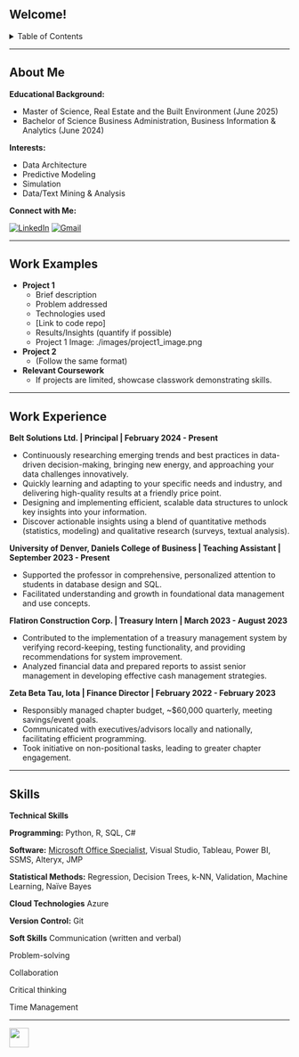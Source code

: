 <a name="readme-top"></a>

## Welcome!

<details>
<summary>Table of Contents</summary>
<ol>
<li><a href="#about-me">About Me</a></li>
<li><a href="#work-examples">Work Examples</a></li>
<li><a href="#work-experience">Work Experience</a></li>
<li><a href="#skills">Skills</a></li>
<li><a href="#contact">Contact</a></li>
</ol>
</details>

<a name="about-me"></a>
<hr>

## About Me

**Educational Background:**
* Master of Science, Real Estate and the Built Environment (June 2025)
* Bachelor of Science Business Administration, Business Information & Analytics (June 2024)

**Interests:**
* Data Architecture
* Predictive Modeling
* Simulation
* Data/Text Mining & Analysis

**Connect with Me:**
  
[![LinkedIn][linkedin-shield]][linkedin-url] [![Gmail][gmail-shield]][gmail-url]

<a name="work-examples"></a>
<hr>

## Work Examples

* **Project 1**
    * Brief description 
    * Problem addressed
    * Technologies used
    * [Link to code repo] 
    * Results/Insights (quantify if possible)
    * Project 1 Image: ./images/project1_image.png  
* **Project 2** 
    * (Follow the same format)
* **Relevant Coursework**
    * If projects are limited, showcase classwork demonstrating skills. 

<a name="work-experience"></a>
<hr>

## Work Experience

**Belt Solutions Ltd. | Principal | February 2024 - Present**
* Continuously researching emerging trends and best practices in data-driven decision-making, bringing new energy, and approaching your data challenges innovatively.
* Quickly learning and adapting to your specific needs and industry, and delivering high-quality results at a friendly price point.
* Designing and implementing efficient, scalable data structures to unlock key insights into your information.
* Discover actionable insights using a blend of quantitative methods (statistics, modeling) and qualitative research (surveys, textual analysis).

**University of Denver, Daniels College of Business | Teaching Assistant | September 2023 - Present**
* Supported the professor in comprehensive, personalized attention to students in database design and SQL.
* Facilitated understanding and growth in foundational data management and use concepts.

**Flatiron Construction Corp. | Treasury Intern | March 2023 - August 2023**
* Contributed to the implementation of a treasury management system by verifying record-keeping, testing functionality, and providing recommendations for system improvement.
* Analyzed financial data and prepared reports to assist senior management in developing effective cash management strategies.

**Zeta Beta Tau, Iota | Finance Director | February 2022 - February 2023**
* Responsibly managed chapter budget, ~$60,000 quarterly, meeting savings/event goals.
* Communicated with executives/advisors locally and nationally, facilitating efficient programming.
* Took initiative on non-positional tasks, leading to greater chapter engagement.

<a name="skills"></a>
<hr>

## Skills

**Technical Skills**

**Programming:** Python, R, SQL, C#

**Software:** [Microsoft Office Specialist](https://www.credly.com/badges/1041ce88-9b63-4caa-81a7-4aea851908ad), Visual Studio, Tableau, Power BI, SSMS, Alteryx, JMP

**Statistical Methods:** Regression, Decision Trees, k-NN, Validation, Machine Learning, Naïve Bayes

**Cloud Technologies** Azure

**Version Control:** Git

**Soft Skills**
Communication (written and verbal)

Problem-solving

Collaboration

Critical thinking

Time Management

<a name="contact"></a> 
<hr> 

[<img src="https://user-images.githubusercontent.com/91146906/152072378-b0168a2d-e85c-47c6-a272-fcfb3f6a44ae.svg" height="35"/>](#readme-top) 

[linkedin-shield]: https://img.shields.io/badge/LinkedIn-0077B5?style=for-the-badge&logo=linkedin&logoColor=white
[linkedin-url]: https://linkedin.com/in/aidenbelt
[gmail-shield]: https://img.shields.io/badge/Gmail-D14836?style=for-the-badge&logo=gmail&logoColor=white
[gmail-url]: mailto:aidenlevin@gmail.com
